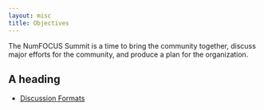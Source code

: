 ```yaml
---
layout: misc
title: Objectives
---
```


The NumFOCUS Summit is a time to bring the community together, discuss major efforts for the community, and produce a plan for the organization.  

## A heading

* [Discussion Formats](/pages/discussion_format.html)
